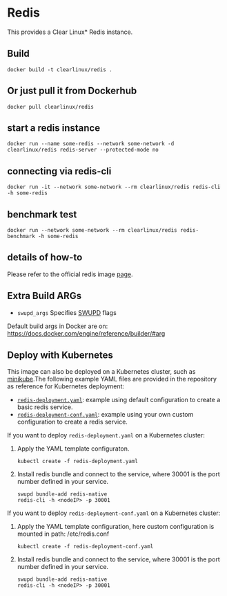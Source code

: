 Redis
==========
This provides a Clear Linux* Redis instance.

Build
-----
```
docker build -t clearlinux/redis .
```

Or just pull it from Dockerhub
---------------------------
```
docker pull clearlinux/redis
```

start a redis instance
-----------------------
```
docker run --name some-redis --network some-network -d clearlinux/redis redis-server --protected-mode no
```

connecting via redis-cli
---------------------
```
docker run -it --network some-network --rm clearlinux/redis redis-cli -h some-redis
```

benchmark test
---------------------
```
docker run --network some-network --rm clearlinux/redis redis-benchmark -h some-redis
```

details of how-to
---------------------
Please refer to the official redis image [page](https://hub.docker.com/_/redis).

Extra Build ARGs
----------------
- ``swupd_args`` Specifies [SWUPD](https://github.com/clearlinux/swupd-client/blob/master/docs/swupd.1.rst#options) flags

Default build args in Docker are on: https://docs.docker.com/engine/reference/builder/#arg



## Deploy with Kubernetes

This image can also be deployed on a Kubernetes cluster, such as [minikube](https://kubernetes.io/docs/setup/learning-environment/minikube/).The following example YAML files are provided in the repository as reference for Kubernetes deployment:

- [`redis-deployment.yaml`](https://github.com/clearlinux/dockerfiles/blob/master/redis/redis-deployment.yaml): example using default configuration to create a basic redis service.
- [`redis-deployment-conf.yaml`](https://github.com/clearlinux/dockerfiles/blob/master/redis/redis-deployment-conf.yaml): example using your own custom configuration to create a redis service.



If you want to deploy `redis-deployment.yaml` on a Kubernetes cluster:

1. Apply the YAML template configuraton.

   ```
   kubectl create -f redis-deployment.yaml
   ```

2. Install redis bundle and connect to the service, where 30001 is the port number defined in your service.

   ```
   swupd bundle-add redis-native
   redis-cli -h <nodeIP> -p 30001
   ```



If you want to deploy `redis-deployment-conf.yaml` on a Kubernetes cluster:

1. Apply the YAML template configuration, here custom configuration is mounted in path: /etc/redis.conf

   ```
   kubectl create -f redis-deployment-conf.yaml
   ```

2. Install redis bundle and connect to the service, where 30001 is the port number defined in your service.

   ```
   swupd bundle-add redis-native
   redis-cli -h <nodeIP> -p 30001
   ```

   